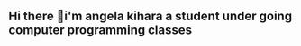 ## Hi there 👋i'm angela kihara a student under going computer programming classes 

<!--
**angelakihara/angelakihara** is a ✨ _special_ ✨ repository because its `README.md` (this file) appears on your GitHub profile.

Here are some ideas to get you started:

- 🔭 I’m currently working on mastering programming and later preferably cyber secutity ...
- 🌱 I’m currently learning computer packages and a japanese language..
- 👯 I’m looking to collaborate on futhering my computer skills.
- 🤔 I’m looking for help with ...
- 💬 Ask me about ...
- 📫 How to reach me: 0748850454 or angelakihara005@gmqil.com...
- 😄 Pronouns: ...
- ⚡ Fun fact: ...
-->
